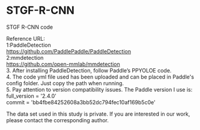 # STGF-R-CNN 
STGF R-CNN code  

Reference URL:  
1:PaddleDetection  
https://github.com/PaddlePaddle/PaddleDetection  
2:mmdetection  
https://github.com/open-mmlab/mmdetection  
3. After installing PaddleDetection, follow Paddle’s PPYOLOE code.  
4. The code yml file used has been uploaded and can be placed in Paddle's config folder. Just copy the path when running.  
5. Pay attention to version compatibility issues. The Paddle version I use is:  
full_version = '2.4.0'  
commit = 'bb4fbe84252608a3bb52dc794fec10af169b5c0e'  



The data set used in this study is private. If you are interested in our work, please contact the corresponding author.  
